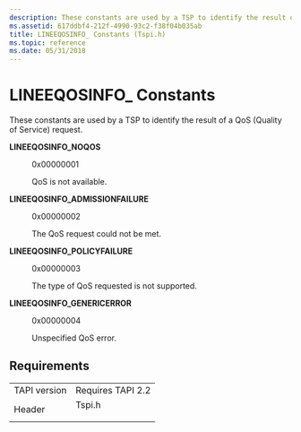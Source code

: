 ```yaml
---
description: These constants are used by a TSP to identify the result of a QoS (Quality of Service) request.
ms.assetid: 617ddbf4-212f-4990-93c2-f38f04b035ab
title: LINEEQOSINFO_ Constants (Tspi.h)
ms.topic: reference
ms.date: 05/31/2018
---
```


# LINEEQOSINFO\_ Constants

These constants are used by a TSP to identify the result of a QoS (Quality of Service) request.

<dl> <dt>

<span id="LINEEQOSINFO_NOQOS"></span><span id="lineeqosinfo_noqos"></span>**LINEEQOSINFO\_NOQOS**
</dt> <dd> <dl> <dt>

 0x00000001
</dt> <dt>



QoS is not available.


</dt> </dl> </dd> <dt>

<span id="LINEEQOSINFO_ADMISSIONFAILURE"></span><span id="lineeqosinfo_admissionfailure"></span>**LINEEQOSINFO\_ADMISSIONFAILURE**
</dt> <dd> <dl> <dt>

 0x00000002
</dt> <dt>



The QoS request could not be met.


</dt> </dl> </dd> <dt>

<span id="LINEEQOSINFO_POLICYFAILURE"></span><span id="lineeqosinfo_policyfailure"></span>**LINEEQOSINFO\_POLICYFAILURE**
</dt> <dd> <dl> <dt>

 0x00000003
</dt> <dt>



The type of QoS requested is not supported.


</dt> </dl> </dd> <dt>

<span id="LINEEQOSINFO_GENERICERROR"></span><span id="lineeqosinfo_genericerror"></span>**LINEEQOSINFO\_GENERICERROR**
</dt> <dd> <dl> <dt>

 0x00000004
</dt> <dt>



Unspecified QoS error.


</dt> </dl> </dd> </dl>

## Requirements



|                         |                                                                                   |
|-------------------------|-----------------------------------------------------------------------------------|
| TAPI version<br/> | Requires TAPI 2.2<br/>                                                      |
| Header<br/>       | <dl> <dt>Tspi.h</dt> </dl> |



 

 




